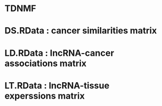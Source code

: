 # TDNMF
# DS.RData : cancer similarities matrix
# LD.RData : lncRNA-cancer associations matrix
# LT.RData : lncRNA-tissue experssions matrix
